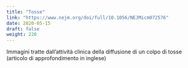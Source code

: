 ```yaml
---
title: "Tosse"
link: "https://www.nejm.org/doi/full/10.1056/NEJMicm072576"
date: 2020-05-15
draft: false
weight: 220
---
```


Immagini tratte dall’attività clinica della diffusione di un colpo di tosse (articolo di approfondimento in inglese)
